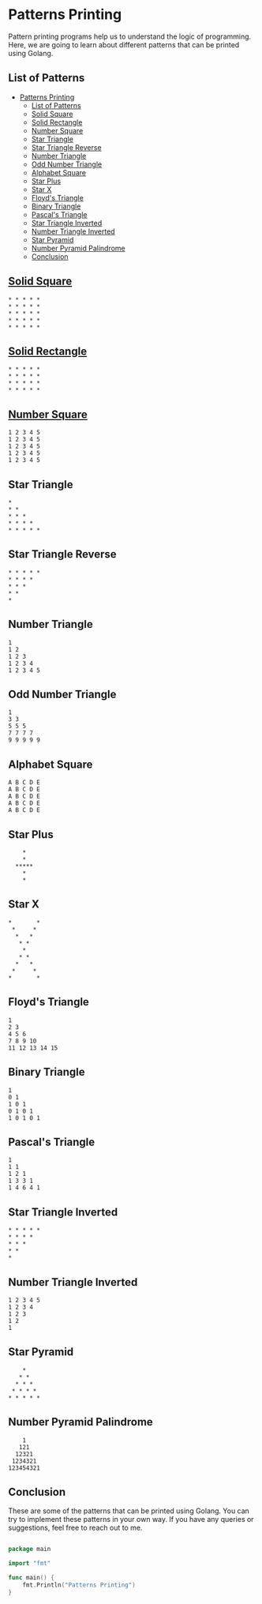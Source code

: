 # Patterns Printing

Pattern printing programs help us to understand the logic of programming. Here, we are going to learn about different patterns that can be printed using Golang.

## List of Patterns

- [Patterns Printing](#patterns-printing)
  - [List of Patterns](#list-of-patterns)
  - [Solid Square](#solid-square)
  - [Solid Rectangle](#solid-rectangle)
  - [Number Square](#number-square)
  - [Star Triangle](#star-triangle)
  - [Star Triangle Reverse](#star-triangle-reverse)
  - [Number Triangle](#number-triangle)
  - [Odd Number Triangle](#odd-number-triangle)
  - [Alphabet Square](#alphabet-square)
  - [Star Plus](#star-plus)
  - [Star X](#star-x)
  - [Floyd's Triangle](#floyds-triangle)
  - [Binary Triangle](#binary-triangle)
  - [Pascal's Triangle](#pascals-triangle)
  - [Star Triangle Inverted](#star-triangle-inverted)
  - [Number Triangle Inverted](#number-triangle-inverted)
  - [Star Pyramid](#star-pyramid)
  - [Number Pyramid Palindrome](#number-pyramid-palindrome)
  - [Conclusion](#conclusion)

## [Solid Square](solid_square.go)

```plaintext
* * * * *
* * * * *
* * * * *
* * * * *
* * * * *
```

## [Solid Rectangle](solid_rectangle.go)

```plaintext
* * * * *
* * * * *
* * * * *
* * * * *
```

## [Number Square](number_square.go)

```plaintext
1 2 3 4 5
1 2 3 4 5
1 2 3 4 5
1 2 3 4 5
1 2 3 4 5
```

## Star Triangle

```plaintext
*
* *
* * *
* * * *
* * * * *
```

## Star Triangle Reverse

```plaintext
* * * * *
* * * *
* * *
* *
*
```

## Number Triangle

```plaintext
1
1 2
1 2 3
1 2 3 4
1 2 3 4 5
```

## Odd Number Triangle

```plaintext
1
3 3
5 5 5
7 7 7 7
9 9 9 9 9
```

## Alphabet Square

```plaintext
A B C D E
A B C D E
A B C D E
A B C D E
A B C D E
```

## Star Plus

```plaintext
    *
    *
  *****
    *
    *
```

## Star X

```plaintext
*       *
 *     *
  *   *
   * *
    *
   * *
  *   *
 *     *
*       *
```

## Floyd's Triangle

```plaintext
1
2 3
4 5 6
7 8 9 10
11 12 13 14 15
```

## Binary Triangle

```plaintext
1
0 1
1 0 1
0 1 0 1
1 0 1 0 1
```

## Pascal's Triangle

```plaintext
1
1 1
1 2 1
1 3 3 1
1 4 6 4 1
```

## Star Triangle Inverted

```plaintext
* * * * *
* * * *
* * *
* *
*
```

## Number Triangle Inverted

```plaintext
1 2 3 4 5
1 2 3 4
1 2 3
1 2
1
```

## Star Pyramid

```plaintext
    *
   * *
  * * *
 * * * *
* * * * *
```

## Number Pyramid Palindrome

```plaintext
    1
   121
  12321
 1234321
123454321
```

## Conclusion

These are some of the patterns that can be printed using Golang. You can try to implement these patterns in your own way. If you have any queries or suggestions, feel free to reach out to me.

```go

package main

import "fmt"

func main() {
    fmt.Println("Patterns Printing")
}

```
